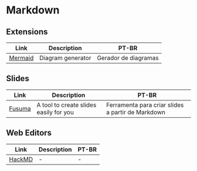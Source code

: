 # Markdown

## Extensions

| Link | Description | PT-BR |
|-|-|-|
| [Mermaid](https://github.com/mermaid-js/mermaid) | Diagram generator | Gerador de diagramas |

## Slides

| Link | Description | PT-BR |
|-|-|-|
| [Fusuma](https://github.com/hiroppy/fusuma) | A tool to create slides easily for you | Ferramenta para criar slides a partir de Markdown |

## Web Editors

| Link | Description | PT-BR |
|-|-|-|
| [HackMD](https://hackmd.io/) | - | - |